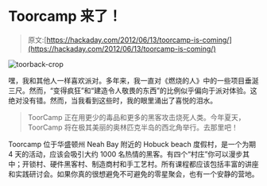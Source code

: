 # Toorcamp 来了！

> 原文:[https://hackaday.com/2012/06/13/toorcamp-is-coming/](https://hackaday.com/2012/06/13/toorcamp-is-coming/)

![](../Images/eef1119c36a010ec63e97e52a0b2e5be.png "toorback-crop")

嘿，我和其他人一样喜欢派对。多年来，我一直对《燃烧的人》中的一些项目垂涎三尺。然而，“变得疯狂”和“建造令人敬畏的东西”的比例似乎偏向于派对体验。这绝对没有错。然而，当我看到这些时，我的眼里涌出了喜悦的泪水。

> ToorCamp 正在用更少的毒品和更多的黑客攻击烧死人类。今年夏天，ToorCamp 将在极其美丽的奥林匹克半岛的西北角举行。去那里吧！

Toorcamp 位于华盛顿州 Neah Bay 附近的 Hobuck beach 度假村，是一个为期 4 天的活动，应该会吸引大约 1000 名热情的黑客。有四个“村庄”你可以漫步其中；开锁村、硬件黑客村、制造商村和手工艺村。所有课程都应该包括丰富的讲座和实践研讨会。如果你真的很想避免不可避免的零星聚会，也有一个安静的营地。